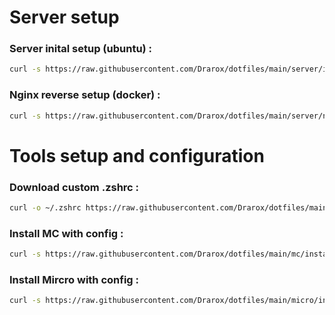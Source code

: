 # Server setup

### Server inital setup (ubuntu) :
```sh
curl -s https://raw.githubusercontent.com/Drarox/dotfiles/main/server/initial-setup.sh | sh
```

### Nginx reverse setup (docker) :
```sh
curl -s https://raw.githubusercontent.com/Drarox/dotfiles/main/server/nginx-reverse-setup.sh | sh
```

# Tools setup and configuration

### Download custom .zshrc :
```sh
curl -o ~/.zshrc https://raw.githubusercontent.com/Drarox/dotfiles/main/.zshrc
```

### Install MC with config :
```sh
curl -s https://raw.githubusercontent.com/Drarox/dotfiles/main/mc/install.sh | sh
```

### Install Mircro with config :
```sh
curl -s https://raw.githubusercontent.com/Drarox/dotfiles/main/micro/install.sh | sh
```
